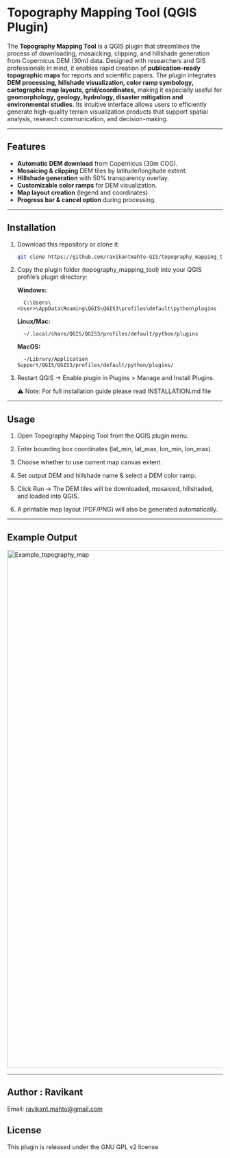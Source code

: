 # Topography Mapping Tool (QGIS Plugin)

The **Topography Mapping Tool** is a QGIS plugin that streamlines the process of downloading, mosaicking, clipping, and hillshade generation from Copernicus DEM (30m) data. Designed with researchers and GIS professionals in mind, it enables rapid creation of **publication-ready topographic maps** for reports and scientific papers. The plugin integrates **DEM processing, hillshade visualization, color ramp symbology, cartographic map layouts, grid/coordinates,** making it especially useful for **geomorphology, geology, hydrology, disaster mitigation and environmental studies**. Its intuitive interface allows users to efficiently generate high-quality terrain visualization products that support spatial analysis, research communication, and decision-making.

---

##  Features
-  **Automatic DEM download** from Copernicus (30m COG).  
-  **Mosaicing & clipping** DEM tiles by latitude/longitude extent.  
-  **Hillshade generation** with 50% transparency overlay.  
-  **Customizable color ramps** for DEM visualization.  
-  **Map layout creation** (legend and coordinates).  
-  **Progress bar & cancel option** during processing.  

---

##  Installation
1. Download this repository or clone it:
   ```bash
   git clone https://github.com/ravikantmahto-GIS/topography_mapping_tool.git

2. Copy the plugin folder (topography_mapping_tool) into your QGIS profile’s plugin directory:

   **Windows:**

         C:\Users\<User>\AppData\Roaming\QGIS\QGIS3\profiles\default\python\plugins

   **Linux/Mac:**

         ~/.local/share/QGIS/QGIS3/profiles/default/python/plugins

   **MacOS:**

         ~/Library/Application Support/QGIS/QGIS3/profiles/default/python/plugins/

4. Restart QGIS → Enable plugin in Plugins > Manage and Install Plugins.

   ⚠️ Note: For full installation guide please read INSTALLATION.md file

---

##  Usage

1. Open Topography Mapping Tool from the QGIS plugin menu.

2. Enter bounding box coordinates (lat_min, lat_max, lon_min, lon_max).

3. Choose whether to use current map canvas extent.

4. Set output DEM and hillshade name & select a DEM color ramp.

5. Click Run → The DEM tiles will be downloaded, mosaiced, hillshaded, and loaded into QGIS.

6. A printable map layout (PDF/PNG) will also be generated automatically.

---   

##  Example Output

<img width="2407" height="1210" alt="Example_topography_map" src="https://github.com/user-attachments/assets/a4edd1b6-0238-4d1f-acb3-b1c1e81b324a" />

---  

##  Author : Ravikant
Email: ravikant.mahto@gmail.com

##  License 
This plugin is released under the GNU GPL v2 license




